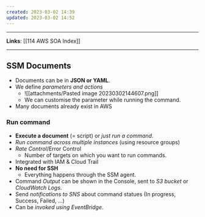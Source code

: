 ```yaml
---
created: 2023-03-02 14:39
updated: 2023-03-02 14:52
---
```

---
**Links**: [[114 AWS SOA Index]]

---
## SSM Documents
- Documents can be in **JSON or YAML**.
- We define *parameters and actions*
	- ![[attachments/Pasted image 20230302144607.png]]
	- We can customise the parameter while running the command.
- Many documents already exist in AWS

### Run command
- **Execute a document** (= script) or *just run a command*.
- *Run command across multiple instances* (using resource groups)
- *Rate Control*/Error Control
	- Number of targets on which you want to run commands.
- Integrated with IAM & Cloud Trail
- **No need for SSH**
	- Everything happens through the SSM agent.
- Command *Output* can be shown in the Console, sent to *S3 bucket* or *CloudWatch Logs*.
- Send *notifications to SNS* about command statues (In progress, Success, Failed, ...)
- Can be *invoked using EventBridge*.